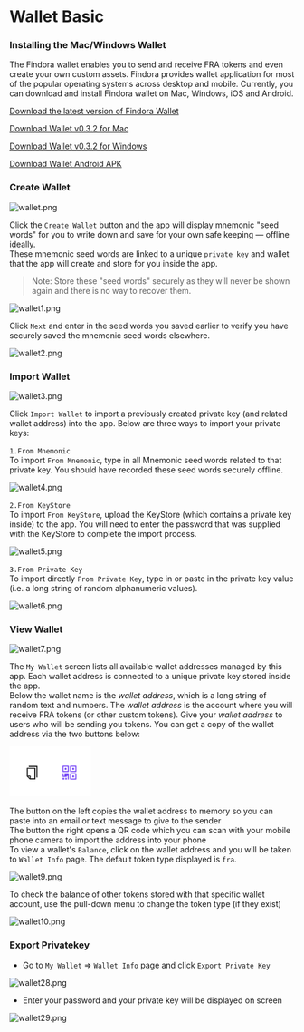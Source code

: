 # Wallet Basic

### Installing the Mac/Windows Wallet[​](https://wiki.findora.org/docs/evm\_guides/use\_wallet/findora\_wallet/walletbasic#installing-the-macwindows-wallet) <a href="#installing-the-macwindows-wallet" id="installing-the-macwindows-wallet"></a>

The Findora wallet enables you to send and receive FRA tokens and even create your own custom assets. Findora provides wallet application for most of the popular operating systems across desktop and mobile. Currently, you can download and install Findora wallet on Mac, Windows, iOS and Android.

[Download the latest version of Findora Wallet](https://wallet.findora.org/)

[Download Wallet v0.3.2 for Mac](https://s3-us-west-2.amazonaws.com/wallet.findora.org/download/Findora\_Wallet\_Setup\_0.3.2.dmg)

[Download Wallet v0.3.2 for Windows](https://s3-us-west-2.amazonaws.com/wallet.findora.org/download/Findora\_Wallet\_Setup\_0.3.2.exe)

[Download Wallet Android APK](https://wallet.findora.org/download/FindoraWallet.apk)

### Create Wallet <a href="#create-wallet" id="create-wallet"></a>



![wallet.png](https://wiki.findora.org/assets/images/wallet-a6401ada57c94b776bff8605e0b8a27a.png)

Click the `Create Wallet` button and the app will display mnemonic "seed words" for you to write down and save for your own safe keeping — offline ideally.\
These mnemonic seed words are linked to a unique `private key` and wallet that the app will create and store for you inside the app.

> Note: Store these "seed words" securely as they will never be shown again and there is no way to recover them.



![wallet1.png](https://wiki.findora.org/assets/images/wallet1-c0f6980bb86eb598d3fa55c1e12742a7.png)

Click `Next` and enter in the seed words you saved earlier to verify you have securely saved the mnemonic seed words elsewhere.



![wallet2.png](https://wiki.findora.org/assets/images/wallet2-4c53e692cceb2a3e9481dc5b9e1b5082.png)

### Import Wallet[​](https://wiki.findora.org/docs/evm\_guides/use\_wallet/findora\_wallet/walletbasic#import-wallet) <a href="#import-wallet" id="import-wallet"></a>

![wallet3.png](https://wiki.findora.org/assets/images/wallet3-b2fbb41288225beeb1acd193286196d3.png)

Click `Import Wallet` to import a previously created private key (and related wallet address) into the app. Below are three ways to import your private keys:

`1.From Mnemonic`\
To import `From Mnemonic`, type in all Mnemonic seed words related to that private key. You should have recorded these seed words securely offline.

&#x20;![wallet4.png](https://wiki.findora.org/assets/images/wallet4-9377f1c775c9c535981e9991a2bfabd6.png)

`2.From KeyStore`\
To import `From KeyStore`, upload the KeyStore (which contains a private key inside) to the app. You will need to enter the password that was supplied with the KeyStore to complete the import process.&#x20;

![wallet5.png](https://wiki.findora.org/assets/images/wallet5-2a8147a17757e2dbc0c72ca06d3b9aba.png)

`3.From Private Key`\
To import directly `From Private Key`, type in or paste in the private key value (i.e. a long string of random alphanumeric values).

&#x20;<img src="https://wiki.findora.org/assets/images/wallet6-a3a5472b6d8a496e003d3a195b4e072a.png" alt="wallet6.png" data-size="original">

### View Wallet[​](https://wiki.findora.org/docs/evm\_guides/use\_wallet/findora\_wallet/walletbasic#view-wallet) <a href="#view-wallet" id="view-wallet"></a>

![wallet7.png](https://wiki.findora.org/assets/images/wallet7-1eb93029faf46a718105cb884242ce0e.png)

The `My Wallet` screen lists all available wallet addresses managed by this app. Each wallet address is connected to a unique private key stored inside the app.\
Below the wallet name is the _wallet address_, which is a long string of random text and numbers. The _wallet address_ is the account where you will receive FRA tokens (or other custom tokens). Give your _wallet address_ to users who will be sending you tokens. You can get a copy of the wallet address via the two buttons below:

![](../../../.gitbook/assets/image.png)



The button on the left copies the wallet address to memory so you can paste into an email or text message to give to the sender\
The button the right opens a QR code which you can scan with your mobile phone camera to import the address into your phone\
To view a wallet's `Balance`, click on the wallet address and you will be taken to `Wallet Info` page. The default token type displayed is `fra`.

![wallet9.png](https://wiki.findora.org/assets/images/wallet9-928fce6954cb63b1a30327cdc6351aad.png)

To check the balance of other tokens stored with that specific wallet account, use the pull-down menu to change the token type (if they exist)

![wallet10.png](https://wiki.findora.org/assets/images/wallet10-f6194168fcc5c27696e5938efd38ad48.png)



### Export Privatekey[​](https://wiki.findora.org/docs/evm\_guides/use\_wallet/findora\_wallet/walletbasic#export-privatekey) <a href="#export-privatekey" id="export-privatekey"></a>

* Go to `My Wallet` ⇒ `Wallet Info` page and click `Export Private Key`

![wallet28.png](https://wiki.findora.org/assets/images/wallet28-d15066e57ca1d9b19959923cb70140b3.png)

* Enter your password and your private key will be displayed on screen

![wallet29.png](https://wiki.findora.org/assets/images/wallet29-c46158278b510966c7f4fc3948636be7.png)
